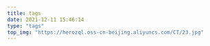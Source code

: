 ```yaml
---
title: tags
date: 2021-12-11 15:46:14
type: "tags"
top_img: "https://herozql.oss-cn-beijing.aliyuncs.com/CT/23.jpg"
---
```

